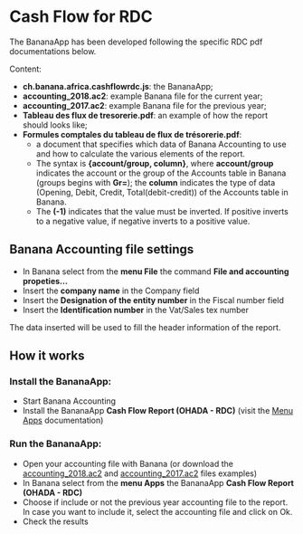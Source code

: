 # Cash Flow for RDC

The BananaApp has been developed following the specific RDC pdf documentations below.

Content:

* **ch.banana.africa.cashflowrdc.js**: the BananaApp;
* **accounting_2018.ac2**: example Banana file for the current year;
* **accounting_2017.ac2**: example Banana file for the previous year;
* **Tableau des flux de tresorerie.pdf**: an example of how the report should looks like;
* **Formules comptales du tableau de flux de trésorerie.pdf**:
	* a document that specifies which data of Banana Accounting to use and how to calculate the various elements of the report.
	* The syntax is **{account/group, column}**, where **account/group** indicates the account or the group of the Accounts table in Banana (groups begins with **Gr=**); the **column** indicates the type of data (Opening, Debit, Credit, Total(debit-credit)) of the Accounts table in Banana.
	* The **(-1)** indicates that the value must be inverted. If positive inverts to a negative value, if negative inverts to a positive value.

## Banana Accounting file settings
* In Banana select from the **menu File** the command **File and accounting propeties...**
* Insert the **company name** in the Company field
* Insert the **Designation of the entity number** in the Fiscal number field
* Insert the **Identification number** in the Vat/Sales tex number

The data inserted will be used to fill the header information of the report.

## How it works

### Install the BananaApp:
* Start Banana Accounting
* Install the BananaApp **Cash Flow Report (OHADA - RDC)** (visit the [Menu Apps](https://www.banana.ch/doc9/en/node/7709) documentation)

### Run the BananaApp:
* Open your accounting file with Banana (or download the [accounting_2018.ac2](https://github.com/BananaAccounting/Africa/raw/master/RDC/cashflow/accounting_2018.ac2) and [accounting_2017.ac2](https://github.com/BananaAccounting/Africa/raw/master/RDC/cashflow/accounting_2017.ac2) files examples)
* In Banana select from the **menu Apps** the BananaApp **Cash Flow Report (OHADA - RDC)** 
* Choose if include or not the previous year accounting file to the report. In case you want to include it, select the accounting file and click on Ok.
* Check the results
